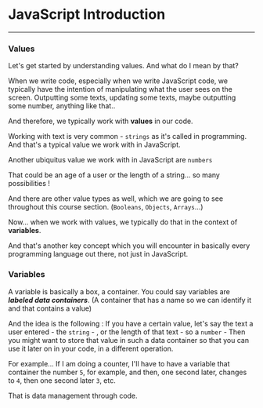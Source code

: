 # JavaScript Introduction

---

### Values

Let's get started by understanding values. And what do I mean by that?

When we write code, especially when we write JavaScript code, we typically have the intention of manipulating what the user sees on the screen. Outputting some texts, updating some texts, maybe outputting some number, anything like that..

And therefore, we typically work with **values** in our code.

Working with text is very common - `strings` as it's called in programming. And that's a typical value we work with in JavaScript.

Another ubiquitus value we work with in JavaScript are `numbers`

That could be an age of a user or the length of a string... so many possibilities !

And there are other value types as well, which we are going to see throughout this course section. (`Booleans`, `Objects`, `Arrays`...)

Now... when we work with values, we typically do that in the context of **variables**.

And that's another key concept which you will encounter in basically every programming language out there, not just in JavaScript.

### Variables

A variable is basically a box, a container.
You could say variables are **_labeled data containers_**. (A container that has a name so we can identify it and that contains a value)

And the idea is the following : If you have a certain value, let's say the text a user entered - the `string` - , or the length of that text - so a `number` - Then you might want to store that value in such a data container so that you can use it later on in your code, in a different operation.

For example... If I am doing a counter, I'll have to have a variable that container the number `5`, for example, and then, one second later, changes to `4`, then one second later `3`, etc.

That is data management through code.
